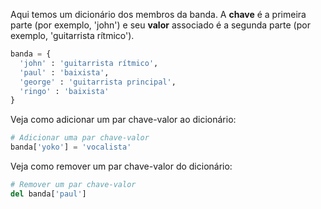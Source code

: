 Aqui temos um dicionário dos membros da banda. A **chave** é a primeira parte (por exemplo, 'john') e seu **valor** associado é a segunda parte (por exemplo, 'guitarrista rítmico').

```python
banda = {   
  'john' : 'guitarrista rítmico',   
  'paul' : 'baixista',   
  'george' : 'guitarrista principal',   
  'ringo' : 'baixista'     
}
```

Veja como adicionar um par chave-valor ao dicionário:

```python
# Adicionar uma par chave-valor 
banda['yoko'] = 'vocalista'
```

Veja como remover um par chave-valor do dicionário:

```python
# Remover um par chave-valor
del banda['paul']
```